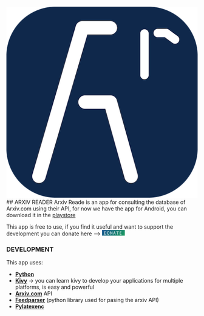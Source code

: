 ![logo](/image/icon.png) ## ARXIV READER
Arxiv Reade is an app for consulting the database of Arxiv.com using their API, for now we have the app for Android, you can download it in the [playstore](https://play.google.com/store/apps/details?id=org.pawsitivebear.arxivr)

This app is free to use, if you find it useful and want to support the development you can donate here --> [![donate](./image/donate.png)](https://donorbox.org/pawsitivebear-arxivr)


### DEVELOPMENT

This app uses:
 -  **[Python](https://www.python.org)**
 -  **[Kivy](https://www.kivy.org)** -> you can learn kivy to develop your applications for multiple platforms, is easy and powerful
 -  **[Arxiv.com](https://www.arxiv.org)** API
 -  **[Feedparser](https://pypi.org/project/feedparser/)** (python library used for pasing the arxiv API)
 -  **[Pylatexenc](https://pypi.org/project/pylatexenc/)** 

